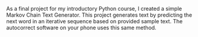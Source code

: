 As a final project for my introductory Python course, I created a simple Markov Chain Text Generator. 
This project generates text by predicting the next word in an iterative sequence based on provided sample text. 
The autocorrect software on your phone uses this same method.
